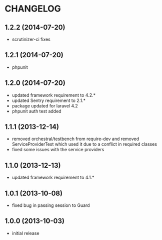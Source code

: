 CHANGELOG
=========

1.2.2 (2014-07-20)
------------------
* scrutinizer-ci fixes

1.2.1 (2014-07-20)
------------------
* phpunit

1.2.0 (2014-07-20)
------------------
* updated framework requirement to 4.2.*
* updated Sentry requirement to 2.1.*
* package updated for laravel 4.2
* phpunit auth test added

1.1.1 (2013-12-14)
------------------
* removed orchestral/testbench from require-dev and removed ServiceProviderTest which used it due to a conflict in
  required classes
* fixed some issues with the service providers

1.1.0 (2013-12-13)
------------------
* updated framework requirement to 4.1.*

1.0.1 (2013-10-08)
------------------
* fixed bug in passing session to Guard

1.0.0 (2013-10-03)
------------------
* initial release

